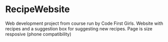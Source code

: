 # RecipeWebsite
Web development project from course run by Code First Girls.
Website with recipes and a suggestion box for suggesting new recipes.
Page is size resposive (phone compatibility)
